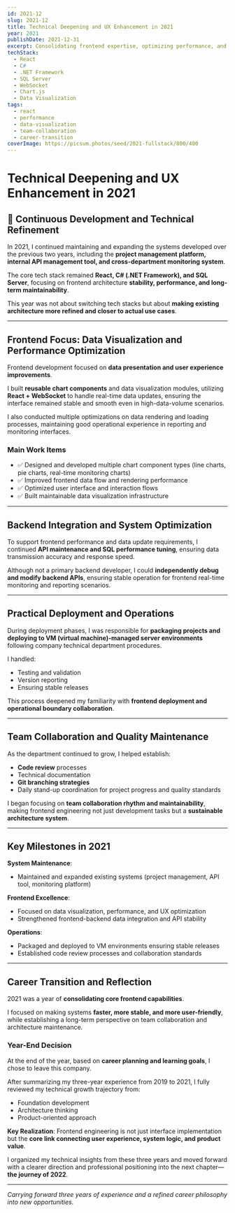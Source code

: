 ```yaml
---
id: 2021-12
slug: 2021-12
title: Technical Deepening and UX Enhancement in 2021
year: 2021
publishDate: 2021-12-31
excerpt: Consolidating frontend expertise, optimizing performance, and establishing sustainable architecture
techStack:
  - React
  - C#
  - .NET Framework
  - SQL Server
  - WebSocket
  - Chart.js
  - Data Visualization
tags:
  - react
  - performance
  - data-visualization
  - team-collaboration
  - career-transition
coverImage: https://picsum.photos/seed/2021-fullstack/800/400
---
```


# Technical Deepening and UX Enhancement in 2021

## 🧩 Continuous Development and Technical Refinement

In 2021, I continued maintaining and expanding the systems developed over the previous two years, including the **project management platform, internal API management tool, and cross-department monitoring system**.

The core tech stack remained **React, C# (.NET Framework), and SQL Server**, focusing on frontend architecture **stability, performance, and long-term maintainability**.

This year was not about switching tech stacks but about **making existing architecture more refined and closer to actual use cases**.

---

## Frontend Focus: Data Visualization and Performance Optimization

Frontend development focused on **data presentation and user experience improvements**.

I built **reusable chart components** and data visualization modules, utilizing **React + WebSocket** to handle real-time data updates, ensuring the interface remained stable and smooth even in high-data-volume scenarios.

I also conducted multiple optimizations on data rendering and loading processes, maintaining good operational experience in reporting and monitoring interfaces.

### Main Work Items

- ✅ Designed and developed multiple chart component types (line charts, pie charts, real-time monitoring charts)
- ✅ Improved frontend data flow and rendering performance
- ✅ Optimized user interface and interaction flows
- ✅ Built maintainable data visualization infrastructure

---

## Backend Integration and System Optimization

To support frontend performance and data update requirements, I continued **API maintenance and SQL performance tuning**, ensuring data transmission accuracy and response speed.

Although not a primary backend developer, I could **independently debug and modify backend APIs**, ensuring stable operation for frontend real-time monitoring and reporting scenarios.

---

## Practical Deployment and Operations

During deployment phases, I was responsible for **packaging projects and deploying to VM (virtual machine)-managed server environments** following company technical department procedures.

I handled:
- Testing and validation
- Version reporting
- Ensuring stable releases

This process deepened my familiarity with **frontend deployment and operational boundary collaboration**.

---

## Team Collaboration and Quality Maintenance

As the department continued to grow, I helped establish:
- **Code review** processes
- Technical documentation
- **Git branching strategies**
- Daily stand-up coordination for project progress and quality standards

I began focusing on **team collaboration rhythm and maintainability**, making frontend engineering not just development tasks but a **sustainable architecture system**.

---

## Key Milestones in 2021

**System Maintenance**:
- Maintained and expanded existing systems (project management, API tool, monitoring platform)

**Frontend Excellence**:
- Focused on data visualization, performance, and UX optimization
- Strengthened frontend-backend data integration and API stability

**Operations**:
- Packaged and deployed to VM environments ensuring stable releases
- Established code review processes and collaboration standards

---

## Career Transition and Reflection

2021 was a year of **consolidating core frontend capabilities**.

I focused on making systems **faster, more stable, and more user-friendly**, while establishing a long-term perspective on team collaboration and architecture maintenance.

### Year-End Decision

At the end of the year, based on **career planning and learning goals**, I chose to leave this company.

After summarizing my three-year experience from 2019 to 2021, I fully reviewed my technical growth trajectory from:
- Foundation development
- Architecture thinking
- Product-oriented approach

**Key Realization**: Frontend engineering is not just interface implementation but the **core link connecting user experience, system logic, and product value**.

I organized my technical insights from these three years and moved forward with a clearer direction and professional positioning into the next chapter—**the journey of 2022**.

---

_Carrying forward three years of experience and a refined career philosophy into new opportunities._
